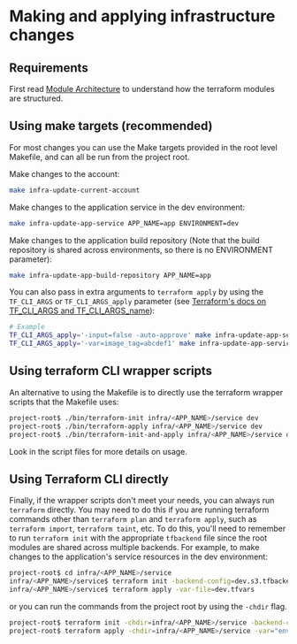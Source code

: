 # Making and applying infrastructure changes

## Requirements

First read [Module Architecture](./module-architecture.md) to understand how the terraform modules are structured.

## Using make targets (recommended)

For most changes you can use the Make targets provided in the root level Makefile, and can all be run from the project root.

Make changes to the account:

```bash
make infra-update-current-account
```

Make changes to the application service in the dev environment:

```bash
make infra-update-app-service APP_NAME=app ENVIRONMENT=dev
```

Make changes to the application build repository (Note that the build repository is shared across environments, so there is no ENVIRONMENT parameter):

```bash
make infra-update-app-build-repository APP_NAME=app
```

You can also pass in extra arguments to `terraform apply` by using the `TF_CLI_ARGS` or `TF_CLI_ARGS_apply` parameter (see [Terraform's docs on TF_CLI_ARGS and TF_CLI_ARGS_name](https://developer.hashicorp.com/terraform/cli/config/environment-variables#tf_cli_args-and-tf_cli_args_name)):

```bash
# Example
TF_CLI_ARGS_apply='-input=false -auto-approve' make infra-update-app-service APP_NAME=app ENVIRONMENT=dev
TF_CLI_ARGS_apply='-var=image_tag=abcdef1' make infra-update-app-service APP_NAME=app ENVIRONMENT=dev
```

## Using terraform CLI wrapper scripts

An alternative to using the Makefile is to directly use the terraform wrapper scripts that the Makefile uses:

```bash
project-root$ ./bin/terraform-init infra/<APP_NAME>/service dev
project-root$ ./bin/terraform-apply infra/<APP_NAME>/service dev
project-root$ ./bin/terraform-init-and-apply infra/<APP_NAME>/service dev  # calls init and apply in the same script
```

Look in the script files for more details on usage.

## Using Terraform CLI directly

Finally, if the wrapper scripts don't meet your needs, you can always run `terraform` directly. You may need to do this if you are running terraform commands other than `terraform plan` and `terraform apply`, such as `terraform import`, `terraform taint`, etc. To do this, you'll need to remember to run `terraform init` with the appropriate `tfbackend` file since the root modules are shared across multiple backends. For example, to make changes to the application's service resources in the dev environment:

```bash
project-root$ cd infra/<APP_NAME>/service
infra/<APP_NAME>/service$ terraform init -backend-config=dev.s3.tfbackend
infra/<APP_NAME>/service$ terraform apply -var-file=dev.tfvars
```

or you can run the commands from the project root by using the `-chdir` flag.

```bash
project-root$ terraform init -chdir=infra/<APP_NAME>/service -backend-config=dev.s3.tfbackend
project-root$ terraform apply -chdir=infra/<APP_NAME>/service -var="environment_name=dev"
```
